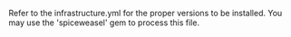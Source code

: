 Refer to the infrastructure.yml for the proper versions to be installed. You may use the 'spiceweasel' gem to process this file.

